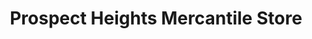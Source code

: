 ---
title: "Prospect Heights Mercantile Store"
url: /canon-city/prospect-heights-mercantile-store/
shop: antiques
---